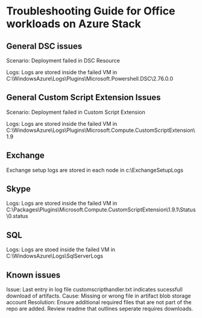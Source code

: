 # Troubleshooting Guide for Office workloads on Azure Stack

## General DSC issues

Scenario: Deployment failed in DSC Resource

Logs: Logs are stored inside the failed VM in C:\WindowsAzure\Logs\Plugins\Microsoft.Powershell.DSC\2.76.0.0

## General Custom Script Extension Issues

Scenario: Deployment failed in Custom Script Extension

Logs: Logs are stored inside the failed VM in C:\WindowsAzure\Logs\Plugins\Microsoft.Compute.CustomScriptExtension\1.9

## Exchange

Exchange setup logs are stored in each node in c:\ExchangeSetupLogs

## Skype

Logs: Logs are stored inside the failed VM in C:\Packages\Plugins\Microsoft.Compute.CustomScriptExtension\1.9.1\Status\0.status

## SQL

Logs: Logs are stoed inside the failed VM in C:\WindowsAzure\Logs\SqlServerLogs

## Known issues

Issue: Last entry in log file customscripthandler.txt indicates sucessfull download of artifacts.
Cause: Missing or wrong file in artifact blob storage account
Resolution: Ensure additional required files that are not part of the repo are added. Review readme that outlines seperate requires downloads.